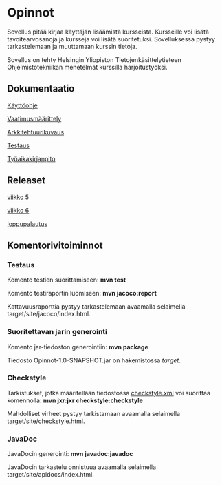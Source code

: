 # Opinnot

Sovellus pitää kirjaa käyttäjän lisäämistä kursseista. Kursseille voi lisätä tavoitearvosanoja ja kursseja voi lisätä suoritetuksi. Sovelluksessa pystyy tarkastelemaan ja muuttamaan kurssin tietoja. 

Sovellus on tehty Helsingin Yliopiston Tietojenkäsittelytieteen Ohjelmistotekniikan menetelmät kurssilla harjoitustyöksi.

## Dokumentaatio
[Käyttöohje](https://github.com/ellikarvonen/otm-harjoitustyo/blob/master/harjoitustyo/dokumentaatio/kayttoohje.md)

[Vaatimusmäärittely](https://github.com/ellikarvonen/otm-harjoitustyo/blob/master/harjoitustyo/dokumentaatio/vaatimusmaarittely.md)

[Arkkitehtuurikuvaus](https://github.com/ellikarvonen/otm-harjoitustyo/blob/master/harjoitustyo/dokumentaatio/arkkitehtuuri.md)

[Testaus](https://github.com/ellikarvonen/otm-harjoitustyo/blob/master/harjoitustyo/dokumentaatio/testaus.md)

[Työaikakirjanpito](https://github.com/ellikarvonen/otm-harjoitustyo/blob/master/harjoitustyo/dokumentaatio/tyoaikakirjanpito.md)


## Releaset
[viikko 5](https://github.com/ellikarvonen/otm-harjoitustyo/releases/tag/viikko5)

[viikko 6](https://github.com/ellikarvonen/otm-harjoitustyo/releases/tag/viikko6)

[loppupalautus](https://github.com/ellikarvonen/otm-harjoitustyo/releases/tag/loppupalautus)

## Komentorivitoiminnot

### Testaus

Komento testien suorittamiseen: **mvn test**

Komento testiraportin luomiseen: **mvn jacoco:report**

Kattavuusraporttia pystyy tarkastelemaan avaamalla selaimella target/site/jacoco/index.html.

### Suoritettavan jarin generointi

Komento jar-tiedoston generointiin: **mvn package**

Tiedosto Opinnot-1.0-SNAPSHOT.jar on hakemistossa *target*.


### Checkstyle

Tarkistukset, jotka määritellään tiedostossa [checkstyle.xml](https://github.com/ellikarvonen/otm-harjoitustyo/blob/master/harjoitustyo/Opinnot/checkstyle.xml) voi suorittaa komennolla: **mvn jxr:jxr checkstyle:checkstyle**

Mahdolliset virheet pystyy tarkistamaan avaamalla selaimella target/site/checkstyle.html.

### JavaDoc

JavaDocin generointi: **mvn javadoc:javadoc**

JavaDocin tarkastelu onnistuua avaamalla selaimella target/site/apidocs/index.html.
